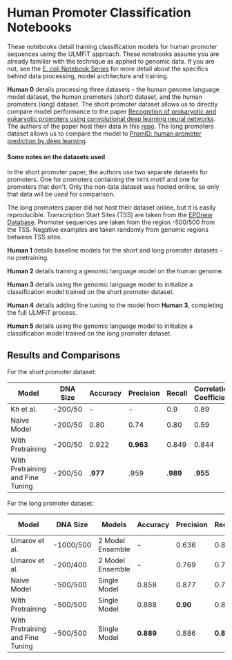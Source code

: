 # Human Promoter Classification Notebooks

These notebooks detail training classification models for human promoter sequences using the ULMFiT approach. These notebooks assume you 
are already familiar with the technique as applied to genomic data. If you are not, see the [E. coli Notebook Series](https://github.com/kheyer/Genomic-ULMFiT/tree/master/Bacteria/E.%20Coli) 
for more detail about the specifics behind data processing, model architecture and training.

__Human 0__ details processing three datasets - the human genome language model dataset, the human promoters (short) dataset, and the 
human promoters (long) dataset. The short promoter dataset allows us to directly compare model performance to the paper 
[Recognition of prokaryotic and eukaryotic promoters using convolutional deep learning neural networks](https://journals.plos.org/plosone/article?id=10.1371/journal.pone.0171410). 
The authors of the paper host their data in this [repo](https://github.com/solovictor/CNNPromoterData). The long promoters dataset allows 
us to compare the model to [PromID: human promoter prediction by deep learning](https://arxiv.org/pdf/1810.01414.pdf).

#### Some notes on the datasets used
In the short promoter paper, the authors use two separate datasets for promoters. One for promoters containing the `TATA` motif and one 
for promoters that don't. Only the non-tata dataset was hosted online, so only that data will be used for comparison.

The long promoters paper did not host their dataset online, but it is easily reproducible. Transcription Start Sites (TSS) are taken from 
the [EPDnew Database](ftp://ccg.vital-it.ch/epdnew/human/006/). Promoter sequences are taken from the region -500/500 from the TSS. Negative 
examples are taken randomly from genomic regions between TSS sites.

__Human 1__ details baseline models for the short and long promoter datasets - no pretraining.

__Human 2__ details training a genomic language model on the human genome.

__Human 3__ details using the genomic language model to initialize a classification model trained on the short promoter dataset.

__Human 4__ details adding fine tuning to the model from __Human 3__, completing the full ULMFiT process.

__Human 5__ details using the genomic language model to initialize a classification model trained on the long promoter dataset.

## Results and Comparisons

For the short promoter dataset:

| Model                            	| DNA Size 	| Accuracy 	| Precision 	| Recall 	| Correlation Coefficient 	| Specificity 	|
|----------------------------------	|----------	|----------	|-----------	|--------	|-------------------------	|-------------	|
| Kh et al.                        	| -200/50  	|     -    	|     -     	|   0.9  	|           0.89          	|     __0.98__    	|
| Naive Model                      	| -200/50  	|   0.80   	|    0.74   	|  0.80  	|           0.59          	|     0.80    	|
| With Pretraining                 	| -200/50  	|   0.922  	|   __0.963__   	|  0.849 	|          0.844          	|    0.976    	|
| With Pretraining and Fine Tuning 	| -200/50  	|   __.977__   	|    .959   	|  __.989__  	|           __.955__          	|     .969    	|


For the long promoter dataset:

| Model                            	| DNA Size  	| Models           	| Accuracy 	| Precision 	| Recall 	| Correlation Coefficient 	|
|----------------------------------	|-----------	|------------------	|----------	|-----------	|--------	|-------------------------	|
| Umarov et al.                    	| -1000/500 	| 2 Model Ensemble 	|     -    	|   0.636   	|  0.802 	|          0.714          	|
| Umarov et al.                    	|  -200/400 	| 2 Model Ensemble 	|     -    	|   0.769   	|  0.755 	|          0.762          	|
| Naive Model                      	|  -500/500 	|   Single Model   	|   0.858  	|   0.877   	|  0.772 	|          0.708          	|
| With Pretraining                 	|  -500/500 	|   Single Model   	|   0.888  	|    __0.90__   	|  0.824 	|          0.770          	|
| With Pretraining and Fine Tuning 	|  -500/500 	|   Single Model   	|   __0.889__  	|   0.886   	|  __0.846__ 	|          __0.772__          	|




